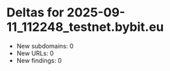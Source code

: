 # Deltas for 2025-09-11_112248_testnet.bybit.eu
- New subdomains: 0
- New URLs: 0
- New findings: 0
